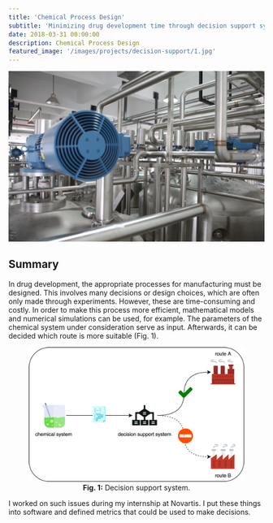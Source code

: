 ```yaml
---
title: 'Chemical Process Design'
subtitle: 'Minimizing drug development time through decision support systems.'
date: 2018-03-31 00:00:00
description: Chemical Process Design
featured_image: '/images/projects/decision-support/1.jpg'
---
```


![](/images/projects/decision-support/1.jpg)

## Summary

In drug development, the appropriate processes for manufacturing must be designed. This involves many decisions or design choices, which are often only made through experiments. However, these are time-consuming and costly. In order to make this process more efficient, mathematical models and numerical simulations can be used, for example. The parameters of the chemical system under consideration serve as input. Afterwards, it can be decided which route is more suitable (Fig. 1).

<center>
<figure>
<img src="/images/projects/decision-support/decision_support.png" width="800">
<figcaption><b>Fig. 1:</b> Decision support system.</figcaption>
</figure>
</center>

I worked on such issues during my internship at Novartis. I put these things into software and defined metrics that could be used to make decisions.